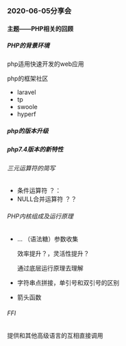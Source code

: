 ### 2020-06-05分享会

#### 主题——PHP相关的回顾

##### PHP的背景环境

php适用快速开发的web应用

php的框架社区

- laravel
- tp
- swoole
- hyperf

##### php的版本升级

##### php7.4版本的新特性

###### 三元运算符的简写

- 条件运算符   ？：
- NULL合并运算符  ？？

###### PHP内核组成及运行原理

- … （语法糖）参数收集

  效率提升？，灵活性提升？

  通过底层运行原理去理解

- 字符串点拼接，单引号和双引号的区别

- 箭头函数

###### FFI

提供和其他高级语言的互相直接调用